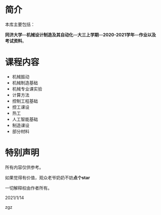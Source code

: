 # 简介

本库主要包括：

**同济大学**—**机械设计制造及其自动化**—**大三上学期**—**2020-2021学年**—**作业以及考试资料**。

# 课程内容

- 机械振动
- 机械制造基础
- 机械专业课实验
- 计算方法
- 控制工程基础
- 控工课设
- 热工
- 人工智能基础
- 制造课设
- 部分材料

# 特别声明

所有内容仅供参考。

如果觉得有价值，观众老爷奶奶不妨**点个star**

一切解释权由作者所有。

2021/1/14

zgz